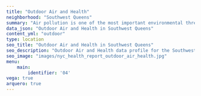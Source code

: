 ```yaml
---
title: "Outdoor Air and Health"
neighborhood: "Southwest Queens"
summary: "Air pollution is one of the most important environmental threats to urban populations and while all people are exposed, pollutant emissions, levels of exposure, and population vulnerability vary across neighborhoods. Exposures to common air pollutants have been linked to respiratory and cardiovascular diseases, cancers, and premature deaths."
data_json: "Outdoor Air and Health in Southwest Queens"
content_yml: "outdoor"
type: location
seo_title: "Outdoor Air and Health in Southwest Queens"
seo_description: "Outdoor Air and Health data profile for the Southwest Queens neighborhood of NYC."
seo_image: "images/nyc_health_report_outdoor_air_health.jpg"
menu:
    main:
        identifier: '04'
vega: true
arquero: true
---
```

